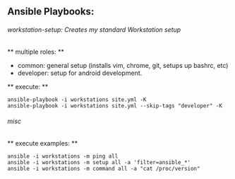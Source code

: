 ## Ansible Playbooks: 

###### workstation-setup: Creates my standard Workstation setup

** multiple roles: **
- common: general setup (installs vim, chrome, git, setups up bashrc, etc)
- developer: setup for android development.

** execute: **
```
ansible-playbook -i workstations site.yml -K
ansible-playbook -i workstations site.yml --skip-tags "developer" -K
```

###### misc 
** execute examples: **
```
ansible -i workstations -m ping all
ansible -i workstations -m setup all -a 'filter=ansible_*'
ansible -i workstations -m command all -a "cat /proc/version" 
```
